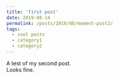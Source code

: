 ```yaml
---
title: 'first post'
date: 2019-08-14
permalink: /posts/2019/08/moment-post2/
tags:
  - cool posts
  - category1
  - category2
---
```


A test of my second post.  
Looks fine.